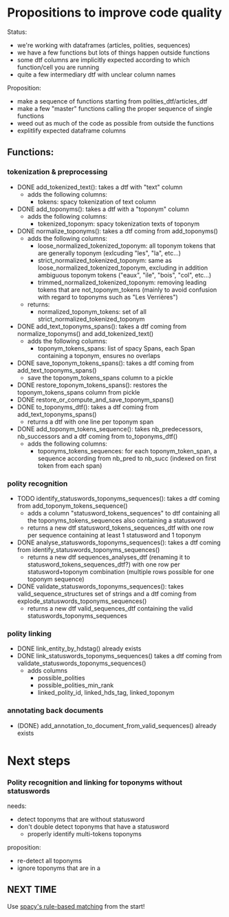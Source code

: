 # Propositions to improve code quality
Status:
- we're working with dataframes (articles, polities, sequences)
- we have a few functions but lots of things happen outside functions
- some dtf columns are implicitly expected according to which function/cell you are running
- quite a few intermediary dtf with unclear column names

Proposition:
- make a sequence of functions starting from polities_dtf/articles_dtf
- make a few "master" functions calling the proper sequence of single functions
- weed out as much of the code as possible from outside the functions
- explitlify expected dataframe columns 

## Functions:
### tokenization & preprocessing
- DONE add_tokenized_text(): takes a dtf with "text" column
    + adds the following columns:
        - tokens: spacy tokenization of text column
- DONE add_toponyms(): takes a dtf with a "toponym" column
    + adds the following columns:
        - tokenized_toponym: spacy tokenization texts of toponym
- DONE normalize_toponyms(): takes a dtf coming from add_toponyms()
    + adds the following columns:
        - loose_normalized_tokenized_toponym: all toponym tokens that are generally toponym (exlcuding "les", "la", etc...)
        - strict_normalized_tokenized_toponym: same as loose_normalized_tokenized_toponym, excluding in addition ambiguous toponym tokens ("eaux", "ile", "bois", "col", etc...)
        - trimmed_normalized_tokenized_toponym: removing leading tokens that are not_toponym_tokens (mainly to avoid confusion with regard to toponyms such as "Les Verrières")
    + returns:
        - normalized_toponym_tokens: set of all strict_normalized_tokenized_toponym
- DONE add_text_toponyms_spans():  takes a dtf coming from normalize_toponyms() and add_tokenized_text()
    + adds the following columns: 
        - toponym_tokens_spans: list of spacy Spans, each Span containing a toponym, ensures no overlaps
- DONE save_toponym_tokens_spans(): takes a dtf coming from add_text_toponyms_spans()
    - save the toponym_tokens_spans column to a pickle
- DONE restore_toponym_tokens_spans(): restores the toponym_tokens_spans column from pickle 
- DONE restore_or_compute_and_save_toponym_spans()
- DONE to_toponyms_dtf(): takes a dtf coming from add_text_toponyms_spans()
    + returns a dtf with one line per toponym span
- DONE add_toponym_tokens_sequence(): takes nb_predecessors, nb_successors and a dtf coming from to_toponyms_dtf()
    + adds the following columns:
        - toponyms_tokens_sequences: for each toponym_token_span, a sequence according from nb_pred to nb_succ (indexed on first token from each span)

### polity recognition
- TODO identify_statuswords_toponyms_sequences(): takes a dtf coming from add_toponym_tokens_sequence()
    + adds a column "statusword_tokens_sequences" to dtf containing all the toponyms_tokens_sequences also containing a statusword
    + returns a new dtf statusword_tokens_sequences_dtf with one row per sequence containing at least 1 statusword and 1 toponym
- DONE analyse_statuswords_toponyms_sequences(): takes a dtf coming from identify_statuswords_toponyms_sequences()
    + returns a new dtf sequences_analyses_dtf (renaming it to statusword_tokens_sequences_dtf?) with one row per statusword+toponym combination (multiple rows possible for one toponym sequence)
- DONE validate_statuswords_toponyms_sequences(): takes valid_sequence_structures set of strings and a dtf coming from explode_statuswords_toponyms_sequences()
    + returns a new dtf valid_sequences_dtf containing the valid statuswords_toponyms_sequences
### polity linking
- DONE link_entity_by_hdstag() already exists
- DONE link_statuswords_toponyms_sequences() takes a dtf coming from validate_statuswords_toponyms_sequences()
    + adds columns
        - possible_polities
        - possible_polities_min_rank
        - linked_polity_id, linked_hds_tag, linked_toponym
### annotating back documents 
- (DONE) add_annotation_to_document_from_valid_sequences() already exists

# Next steps

### Polity recognition and linking for toponyms without statuswords


needs:
- detect toponyms that are without statusword
- don't double detect toponyms that have a statusword
    - properly identify multi-tokens toponyms

proposition:
- re-detect all toponyms
- ignore toponyms that are in a 

## NEXT TIME

Use [spacy's rule-based matching](https://spacy.io/usage/rule-based-matching#adding-patterns) from the start!


